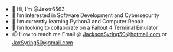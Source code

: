 - 👋 Hi, I’m @Jaxer6563
- 👀 I’m interested in Software Development and Cybersecurity
- 🌱 I’m currently learning Python3 and Computer Repair
- 💞️ I’m looking to collaborate on a Fallout 4 Terminal Emulator
- 📫 How to reach me Email @ JacksonSyring50@hotmail.com or JaxSyring50@gmail.com

<!---
Jaxer6563/Jaxer6563 is a ✨ special ✨ repository because its `README.md` (this file) appears on your GitHub profile.
You can click the Preview link to take a look at your changes.
--->

